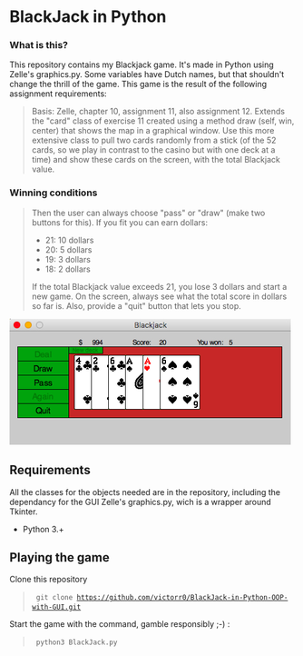 # BlackJack in Python ##
### What is this? ###
This repository contains my Blackjack game. It's made in Python using Zelle's graphics.py. Some variables have Dutch names, but that shouldn't change the thrill of the game. This game is the result of the following assignment requirements:

>Basis: Zelle, chapter 10, assignment 11, also assignment 12.
>Extends the "card" class of exercise 11 created using a method draw (self, win, center) that shows the map in a graphical window. Use this more extensive class to pull two cards randomly from a stick (of the 52 cards, so we play in contrast to the casino but with one deck at a time) and show these cards on the screen, with the total Blackjack value.

### Winning conditions ###
>Then the user can always choose "pass" or "draw" (make two buttons for this). If you fit you can earn dollars:
><ul>
><li>21: 10 dollars</li>
><li>20: 5 dollars</li>
><li>19: 3 dollars</li>
><li>18: 2 dollars</li>
></ul>
>If the total Blackjack value exceeds 21, you lose 3 dollars and start a new game.
>On the screen, always see what the total score in dollars so far is.
>Also, provide a "quit" button that lets you stop.

![Alt text](/blackjack_gui.jpg?raw=true "Example of the game")

## Requirements ##
All the classes for the objects needed are in the repository, including the dependancy for the GUI Zelle's graphics.py, wich is a wrapper around Tkinter.
<ul>
<li>Python 3.+</li>
</ul>

## Playing the game ##
Clone this repository
><code> git clone https://github.com/victorr0/BlackJack-in-Python-OOP-with-GUI.git </code>

Start the game with the command, gamble responsibly ;-) :
><code> python3 BlackJack.py </code>

